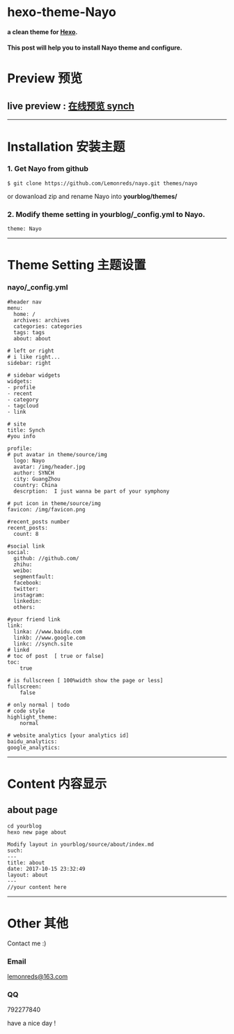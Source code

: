 # hexo-theme-Nayo

#### a clean theme for [Hexo](https://hexo.io).
#### This post will help you to install Nayo theme and configure.

<!--more-->
# Preview 预览

## live preview  : [在线预览 synch](http://synch.site)

***
# Installation 安装主题

### 1. Get Nayo from github
```
$ git clone https://github.com/Lemonreds/nayo.git themes/nayo
```

or dowanload zip and rename Nayo into **yourblog/themes/**


### 2. Modify theme setting in yourblog/_config.yml to Nayo.

```
theme: Nayo
```

***

# Theme Setting 主题设置

### nayo/_config.yml
```
#header nav
menu:
  home: /
  archives: archives
  categories: categories  
  tags: tags
  about: about
  
# left or right 
# i like right...
sidebar: right

# sidebar widgets
widgets:
- profile
- recent
- category
- tagcloud
- link

# site
title: Synch
#you info

profile: 
# put avatar in theme/source/img
  logo: Nayo
  avatar: /img/header.jpg
  author: SYNCH
  city: GuangZhou
  country: China
  descrption:  I just wanna be part of your symphony

# put icon in theme/source/img
favicon: /img/favicon.png

#recent_posts number
recent_posts:
  count: 8

#social link
social:  
  github: //github.com/
  zhihu:
  weibo:
  segmentfault: 
  facebook:
  twitter:
  instagram:
  linkedin:
  others:

#your friend link
link:
  linka: //www.baidu.com
  linkb: //www.google.com
  linkc: //synch.site
# linkd
# toc of post  [ true or false]  
toc:
    true

# is fullscreen [ 100%width show the page or less]
fullscreen:
    false

# only normal | todo
# code style
highlight_theme: 
    normal

# website analytics [your analytics id]
baidu_analytics:
google_analytics: 
```
***
# Content 内容显示

## about page
```
cd yourblog
hexo new page about

Modify layout in yourblog/source/about/index.md
such:
---
title: about
date: 2017-10-15 23:32:49
layout: about
---
//your content here
```
***
# Other 其他
Contact me :) 
### Email 
lemonreds@163.com
### QQ 
792277840

have a nice day !